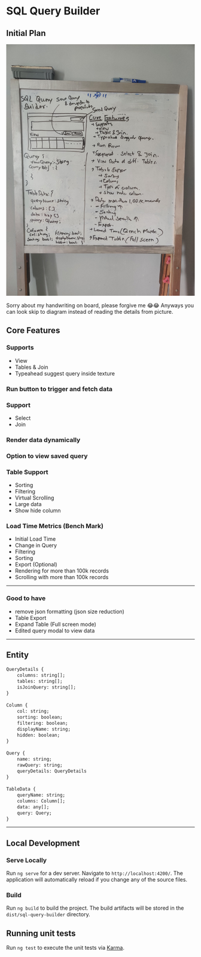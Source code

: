 # SQL Query Builder

## Initial Plan

![](https://raw.githubusercontent.com/pankajparkar/sql-query-builder/master/sql_query_builder_plan.jpg)

Sorry about my handwriting on board, please forgive me 😂😂
Anyways you can look skip to diagram instead of reading the details from picture.

## Core Features

### Supports
- View
- Tables & Join
- Typeahead suggest query inside texture

### Run button to trigger and fetch data

### Support
- Select 
- Join

### Render data dynamically

### Option to view saved query

### Table Support
- Sorting 
- Filtering
- Virtual Scrolling
- Large data
- Show hide column

### Load Time Metrics (Bench Mark)
- Initial Load Time
- Change in Query
- Filtering
- Sorting
- Export (Optional)
- Rendering for more than 100k records
- Scrolling with more than 100k records

---

### Good to have
- remove json formatting (json size reduction)
- Table Export 
- Expand Table (Full screen mode)
- Edited query modal to view data 

---- 

## Entity

```
QueryDetails {
    columns: string[];    
    tables: string[];
    isJoinQuery: string[];    
}

Column {
    col: string;
    sorting: boolean;
    filtering: boolean;
    displayName: string;
    hidden: boolean;
}

Query {
    name: string;
    rawQuery: string;
    queryDetails: QueryDetails
}

TableData {
    queryName: string;
    columns: Column[];
    data: any[];
    query: Query;
}
```

---

## Local Development

### Serve Locally

Run `ng serve` for a dev server. Navigate to `http://localhost:4200/`. The application will automatically reload if you change any of the source files.

### Build

Run `ng build` to build the project. The build artifacts will be stored in the `dist/sql-query-builder` directory.


## Running unit tests

Run `ng test` to execute the unit tests via [Karma](https://karma-runner.github.io).